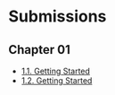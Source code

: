 # Submissions
## Chapter 01
- [1.1. Getting Started](http://github.com/boolYikes/hobbernetes/tree/1.1/log_output)
- [1.2. Getting Started](http://github.com/boolYikes/hobbernetes/tree/1.2/simple_http)